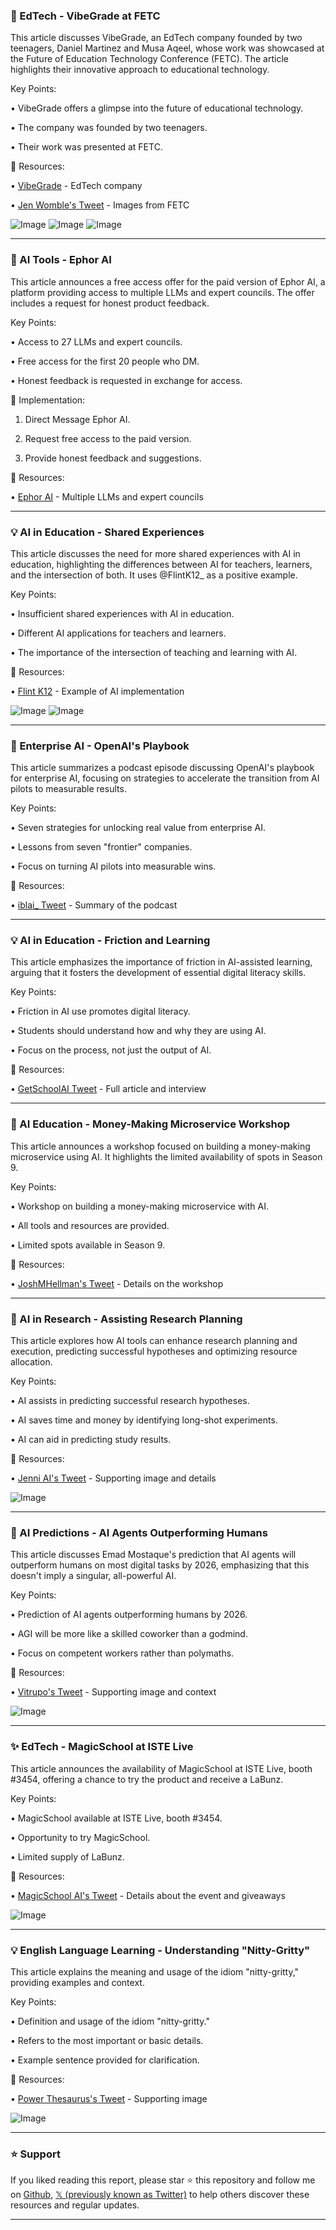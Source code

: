 ### 🤖 EdTech - VibeGrade at FETC

This article discusses VibeGrade, an EdTech company founded by two teenagers, Daniel Martinez and Musa Aqeel, whose work was showcased at the Future of Education Technology Conference (FETC).  The article highlights their innovative approach to educational technology.


Key Points:

• VibeGrade offers a glimpse into the future of educational technology.


• The company was founded by two teenagers.


• Their work was presented at FETC.



🔗 Resources:

• [VibeGrade](https://x.com/VibeGrade) - EdTech company

• [Jen Womble's Tweet](https://x.com/JenWomble/status/1940837265250394257) -  Images from FETC

![Image](https://pbs.twimg.com/media/Gu89LW3WQAA4Qke?format=jpg&name=small)
![Image](https://pbs.twimg.com/media/Gu89LWzX0AAhgv_?format=jpg&name=small)
![Image](https://pbs.twimg.com/media/Gu89LW0XAAA1Wj6?format=jpg&name=small)


---

### 🚀 AI Tools - Ephor AI

This article announces a free access offer for the paid version of Ephor AI, a platform providing access to multiple LLMs and expert councils.  The offer includes a request for honest product feedback.


Key Points:

• Access to 27 LLMs and expert councils.


• Free access for the first 20 people who DM.


• Honest feedback is requested in exchange for access.



🚀 Implementation:

1. Direct Message Ephor AI.


2. Request free access to the paid version.


3. Provide honest feedback and suggestions.


🔗 Resources:

• [Ephor AI](http://ephor.ai) -  Multiple LLMs and expert councils


---

### 💡 AI in Education - Shared Experiences

This article discusses the need for more shared experiences with AI in education, highlighting the differences between AI for teachers, learners, and the intersection of both.  It uses @FlintK12_ as a positive example.


Key Points:

• Insufficient shared experiences with AI in education.


• Different AI applications for teachers and learners.


• The importance of the intersection of teaching and learning with AI.



🔗 Resources:

• [Flint K12](https://x.com/FlintK12_) - Example of AI implementation


![Image](https://pbs.twimg.com/media/Guy8L8nWoAAnRki?format=jpg&name=small)
![Image](https://pbs.twimg.com/media/Guy8M3aWcAEKFDk?format=jpg&name=small)


---

### 🤖 Enterprise AI - OpenAI's Playbook

This article summarizes a podcast episode discussing OpenAI's playbook for enterprise AI, focusing on strategies to accelerate the transition from AI pilots to measurable results.


Key Points:

•  Seven strategies for unlocking real value from enterprise AI.


•  Lessons from seven "frontier" companies.


•  Focus on turning AI pilots into measurable wins.



🔗 Resources:

• [iblai_ Tweet](https://x.com/iblai_/status/1940832919494197447) - Summary of the podcast


---

### 💡  AI in Education - Friction and Learning

This article emphasizes the importance of friction in AI-assisted learning, arguing that it fosters the development of essential digital literacy skills.


Key Points:

• Friction in AI use promotes digital literacy.


• Students should understand how and why they are using AI.


• Focus on the process, not just the output of AI.



🔗 Resources:

• [GetSchoolAI Tweet](https://x.com/GetSchoolAI/status/1940828272956527016) -  Full article and interview


---

### 🚀 AI Education -  Money-Making Microservice Workshop

This article announces a workshop focused on building a money-making microservice using AI.  It highlights the limited availability of spots in Season 9.


Key Points:

• Workshop on building a money-making microservice with AI.


• All tools and resources are provided.


• Limited spots available in Season 9.



🔗 Resources:

• [JoshMHellman's Tweet](https://x.com/JoshMHellman/status/1940795665170550944) - Details on the workshop


---

### 🤖 AI in Research - Assisting Research Planning

This article explores how AI tools can enhance research planning and execution, predicting successful hypotheses and optimizing resource allocation.


Key Points:

• AI assists in predicting successful research hypotheses.


• AI saves time and money by identifying long-shot experiments.


• AI can aid in predicting study results.



🔗 Resources:

• [Jenni AI's Tweet](https://x.com/whoisjenniai/status/1940018608475676916) -  Supporting image and details



![Image](https://pbs.twimg.com/media/GuxUdolXEAE-XSQ?format=jpg&name=small)


---

### 🤖 AI Predictions -  AI Agents Outperforming Humans

This article discusses Emad Mostaque's prediction that AI agents will outperform humans on most digital tasks by 2026, emphasizing that this doesn't imply a singular, all-powerful AI.


Key Points:

• Prediction of AI agents outperforming humans by 2026.


• AGI will be more like a skilled coworker than a godmind.


• Focus on competent workers rather than polymaths.



🔗 Resources:

• [Vitrupo's Tweet](https://x.com/vitrupo/status/1939659790139203856) -  Supporting image and context


![Image](https://pbs.twimg.com/amplify_video_thumb/1939650064680706048/img/2bt8SenheSYMt_Ja.jpg)


---

### ✨ EdTech - MagicSchool at ISTE Live

This article announces the availability of MagicSchool at ISTE Live, booth #3454, offering a chance to try the product and receive a LaBunz.


Key Points:

• MagicSchool available at ISTE Live, booth #3454.


• Opportunity to try MagicSchool.


• Limited supply of LaBunz.



🔗 Resources:

• [MagicSchool AI's Tweet](https://x.com/magicschoolai/status/1939346787824759157) - Details about the event and giveaways


![Image](https://pbs.twimg.com/amplify_video_thumb/1939346728945127424/img/VkPTbJuFsRmN930S.jpg)


---

### 💡 English Language Learning -  Understanding "Nitty-Gritty"

This article explains the meaning and usage of the idiom "nitty-gritty," providing examples and context.


Key Points:

• Definition and usage of the idiom "nitty-gritty."


• Refers to the most important or basic details.


• Example sentence provided for clarification.


🔗 Resources:

• [Power Thesaurus's Tweet](https://x.com/PowerThesaurus/status/1939339158180306977) - Supporting image


![Image](https://pbs.twimg.com/media/Gunqr0eXoAAiHNE?format=jpg&name=small)


---

### ⭐️ Support

If you liked reading this report, please star ⭐️ this repository and follow me on [Github](https://github.com/Drix10), [𝕏 (previously known as Twitter)](https://x.com/DRIX_10_) to help others discover these resources and regular updates.

---
